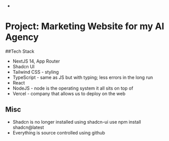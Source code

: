 +
# Project: Marketing Website for my AI Agency

##Tech Stack
* NextJS 14, App Router
* Shadcn UI
* Tailwind CSS - styling
* TypeScript - same as JS but with typing; less errors in the long run
* React
* NodeJS - node is the operating system it all sits on top of
* Vercel - company that allows us to deploy on the web

## Misc
* Shadcn is no longer installed using shadcn-ui use npm install shadcn@latest
* Everything is source controlled using github
